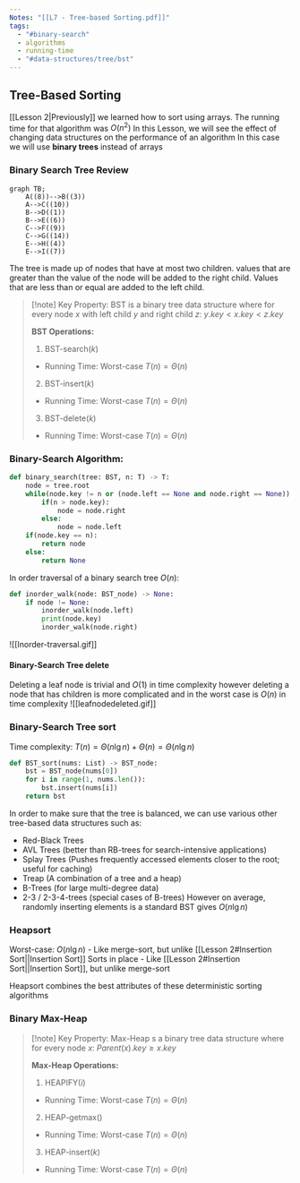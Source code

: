 ```yaml
---
Notes: "[[L7 - Tree-based Sorting.pdf]]"
tags:
  - "#binary-search"
  - algorithms
  - running-time
  - "#data-structures/tree/bst"
---
```

## Tree-Based Sorting
[[Lesson 2|Previously]] we learned how to sort using arrays. The running time for that algorithm was $O(n^2)$ 
In this Lesson, we will see the effect of changing data structures on the performance of an algorithm
In this case we will use **binary trees** instead of arrays

### Binary Search Tree Review
```mermaid
graph TB;
    A((8))-->B((3))
    A-->C((10))
    B-->D((1))
    B-->E((6))
    C-->F((9))
    C-->G((14))
    E-->H((4))
    E-->I((7))
```

The tree is made up of nodes that have at most two children. values that are greater than the value of the node will be added to the right child. Values that are less than or equal are added to the left child.

>[!note] Key Property:
>BST is a binary tree data structure where for every node $x$ with left child $y$ and right child $z$:
>$y.key<x.key<z.key$
>
>**BST Operations:**
>1. BST-search($k$)
>	- Running Time: Worst-case $T(n) = \Theta(n)$
>2. BST-insert($k$)
>	- Running Time: Worst-case $T(n) = \Theta(n)$
>3. BST-delete($k$)
>	- Running Time: Worst-case $T(n) = \Theta(n)$

### Binary-Search Algorithm:
```python
def binary_search(tree: BST, n: T) -> T:
	node = tree.root
	while(node.key != n or (node.left == None and node.right == None)):
		if(n > node.key):
			node = node.right
		else:
			node = node.left
	if(node.key == n):
		return node
	else:
		return None
```

In order traversal of a binary search tree $O(n)$:
```python
def inorder_walk(node: BST_node) -> None:
	if node != None:
		inorder_walk(node.left)
		print(node.key)
		inorder_walk(node.right)
```
![[Inorder-traversal.gif]]

#### Binary-Search Tree delete
Deleting a leaf node is trivial and $O(1)$ in time complexity
however deleting a node that has children is more complicated and in the worst case is $O(n)$ in time complexity
![[leafnodedeleted.gif]]

### Binary-Search Tree sort
Time complexity: $T(n) = \Theta(n\lg n) + \Theta(n) = \Theta(n\lg n)$
```python
def BST_sort(nums: List) -> BST_node:
	bst = BST_node(nums[0])
	for i in range(1, nums.len()):
		bst.insert(nums[i])
	return bst
```

In order to make sure that the tree is balanced, we can use various other tree-based data structures such as:
- Red-Black Trees
- AVL Trees (better than RB-trees for search-intensive applications)
- Splay Trees (Pushes frequently accessed elements closer to the root; useful for caching)
- Treap (A combination of a tree and a heap)
- B-Trees (for large multi-degree data)
- 2-3 / 2-3-4-trees (special cases of B-trees)
However on average, randomly inserting elements is a standard BST gives $O(n\lg n)$

### Heapsort
Worst-case: $O(n\lg n)$ - Like merge-sort, but unlike [[Lesson 2#Insertion Sort||Insertion Sort]]
Sorts in place - Like [[Lesson 2#Insertion Sort||Insertion Sort]], but unlike merge-sort

Heapsort combines the best attributes of these deterministic sorting algorithms

### Binary Max-Heap
>[!note] Key Property:
>Max-Heap s a binary tree data structure where for every node $x$:
>$Parent(x).key \geq x.key$
>
>**Max-Heap Operations:**
>1. HEAPIFY($i$)
>	- Running Time: Worst-case $T(n) = \Theta(n)$
>2. HEAP-getmax()
>	- Running Time: Worst-case $T(n) = \Theta(n)$
>3. HEAP-insert($k$)
>	- Running Time: Worst-case $T(n) = \Theta(n)$
